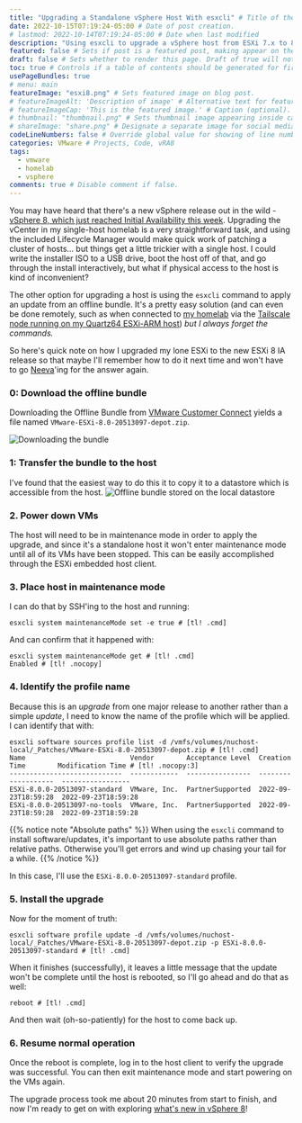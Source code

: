 ```yaml
---
title: "Upgrading a Standalone vSphere Host With esxcli" # Title of the blog post.
date: 2022-10-15T07:19:24-05:00 # Date of post creation.
# lastmod: 2022-10-14T07:19:24-05:00 # Date when last modified
description: "Using esxcli to upgrade a vSphere host from ESXi 7.x to 8.0." # Description used for search engine.
featured: false # Sets if post is a featured post, making appear on the home page side bar.
draft: false # Sets whether to render this page. Draft of true will not be rendered.
toc: true # Controls if a table of contents should be generated for first-level links automatically.
usePageBundles: true
# menu: main
featureImage: "esxi8.png" # Sets featured image on blog post.
# featureImageAlt: 'Description of image' # Alternative text for featured image.
# featureImageCap: 'This is the featured image.' # Caption (optional).
# thumbnail: "thumbnail.png" # Sets thumbnail image appearing inside card on homepage.
# shareImage: "share.png" # Designate a separate image for social media sharing.
codeLineNumbers: false # Override global value for showing of line numbers within code block.
categories: VMware # Projects, Code, vRA8
tags:
  - vmware
  - homelab
  - vsphere
comments: true # Disable comment if false.
---
```

You may have heard that there's a new vSphere release out in the wild - [vSphere 8, which just reached Initial Availability this week](https://advocacy.vmware.com/Article/Redirect/9cfbc1b1-207f-4885-a520-cc0bfafcd6c0?uc=197618&g=2d17264e-593a-492d-8d91-3a2155e835f1&f=3104867). Upgrading the vCenter in my single-host homelab is a very straightforward task, and using the included Lifecycle Manager would make quick work of patching a cluster of hosts... but things get a little trickier with a single host. I could write the installer ISO to a USB drive, boot the host off of that, and go through the install interactively, but what if physical access to the host is kind of inconvenient?

The other option for upgrading a host is using the `esxcli` command to apply an update from an offline bundle. It's a pretty easy solution (and can even be done remotely, such as when connected to [my homelab](/vmware-home-lab-on-intel-nuc-9) via the [Tailscale node running on my Quartz64 ESXi-ARM host](/esxi-arm-on-quartz64/#installing-tailscale)) *but I always forget the commands.*

So here's quick note on how I upgraded my lone ESXi to the new ESXi 8 IA release so that maybe I'll remember how to do it next time and won't have to go [Neeva](https://neeva.com/search?q=upgrade%20standalone%20host)'ing for the answer again.

### 0: Download the offline bundle
Downloading the Offline Bundle from [VMware Customer Connect](https://customerconnect.vmware.com/downloads/details?downloadGroup=ESXI800&productId=1345&rPId=95214) yields a file named `VMware-ESXi-8.0-20513097-depot.zip`.

![Downloading the bundle](download_bundle.png)

### 1: Transfer the bundle to the host
I've found that the easiest way to do this it to copy it to a datastore which is accessible from the host.
![Offline bundle stored on the local datastore](bundle_on_datastore.png)

### 2. Power down VMs
The host will need to be in maintenance mode in order to apply the upgrade, and since it's a standalone host it won't enter maintenance mode until all of its VMs have been stopped. This can be easily accomplished through the ESXi embedded host client.

### 3. Place host in maintenance mode
I can do that by SSH'ing to the host and running:
```shell
esxcli system maintenanceMode set -e true # [tl! .cmd]
```

And can confirm that it happened with:
```shell
esxcli system maintenanceMode get # [tl! .cmd]
Enabled # [tl! .nocopy]
```

### 4. Identify the profile name
Because this is an *upgrade* from one major release to another rather than a simple *update*, I need to know the name of the profile which will be applied. I can identify that with:
```shell
esxcli software sources profile list -d /vmfs/volumes/nuchost-local/_Patches/VMware-ESXi-8.0-20513097-depot.zip # [tl! .cmd]
Name                          Vendor        Acceptance Level  Creation Time        Modification Time # [tl! .nocopy:3]
----------------------------  ------------  ----------------  -------------------  -----------------
ESXi-8.0.0-20513097-standard  VMware, Inc.  PartnerSupported  2022-09-23T18:59:28  2022-09-23T18:59:28
ESXi-8.0.0-20513097-no-tools  VMware, Inc.  PartnerSupported  2022-09-23T18:59:28  2022-09-23T18:59:28
```
{{% notice note "Absolute paths" %}}
When using the `esxcli` command to install software/updates, it's important to use absolute paths rather than relative paths. Otherwise you'll get errors and wind up chasing your tail for a while.
{{% /notice %}}

In this case, I'll use the `ESXi-8.0.0-20513097-standard` profile.

### 5. Install the upgrade
Now for the moment of truth:
```shell
esxcli software profile update -d /vmfs/volumes/nuchost-local/_Patches/VMware-ESXi-8.0-20513097-depot.zip -p ESXi-8.0.0-20513097-standard # [tl! .cmd]
```

When it finishes (successfully), it leaves a little message that the update won't be complete until the host is rebooted, so I'll go ahead and do that as well:
```shell
reboot # [tl! .cmd]
```

And then wait (oh-so-patiently) for the host to come back up.

### 6. Resume normal operation
Once the reboot is complete, log in to the host client to verify the upgrade was successful. You can then exit maintenance mode and start powering on the VMs again.

The upgrade process took me about 20 minutes from start to finish, and now I'm ready to get on with exploring [what's new in vSphere 8](https://core.vmware.com/resource/whats-new-vsphere-8)!